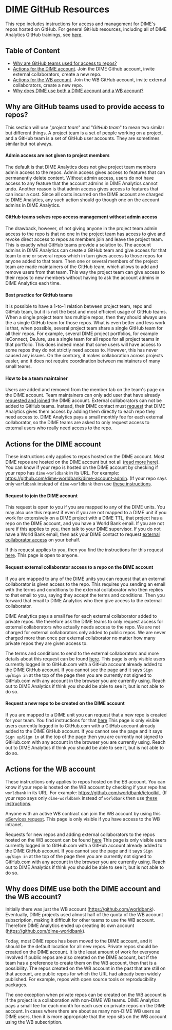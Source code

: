 # DIME GitHub Resources

This repo includes instructions for access and management
for DIME's repos hosted on GitHub.
For general GitHub resources, including all of DIME Analytics GitHub trainings,
see [here](https://osf.io/e54gy/).  

## Table of Content

* [Why are GitHub teams used for access to repos?](#why-does-dime-use-both-a-dime-account-and-a-wb-account)
* [Actions for the DIME account](#actions-for-the-dime-account).
Join the DIME Github account, invite external collaborators, create a new repo.
* [Actions for the WB account](#actions-for-the-dime-account).
Join the WB GitHub account, invite external collaborators, create a new repo.
* [Why does DIME use both a DIME account and a WB account?](#why-does-dime-use-both-the-dime-account-and-the-wb-account)

## Why are GitHub teams used to provide access to repos?

This section will use "_project team_" and "_GitHub team_"
to mean two similar but different things.
A project team is a set of people working on a project,
and a GitHub team is a set of GitHub user accounts.
They are sometimes similar but not always.

#### Admin access are not given to project members

The default is that DIME Analytics does not
give project team members admin access to the repos.
Admin access gives access to features that can permanently delete content.
Without admin access, users do not have access to any feature that
the account admins in DIME Analytics cannot undo.
Another reason is that admin access gives access
to features that can incur a cost.
Since all costs incurred on the DIME account are charged to DIME Analytics,
any such action should go though one on the account admins in DIME Analytics.

#### GitHub teams solves repo access management without admin access

The drawback, however, of not giving anyone in the project team
admin access to the repo is that no one in the project team has access to
give and revoke direct access to repos
as members join and leave the project team.
This is exactly what GitHub teams provide a solution to.
The account admins in DIME Analytics can create a GitHub team and
give access for that team to one or several repos
which in turn gives access to those repos for anyone added to that team.
Then one or several members of the project team
are made maintainers of the GitHub team,
which allows to add and remove users from that team.
This way the project team can give access to their repos to new members
without having to ask the account admins in DIME Analytics each time.

#### Best practice for GitHub teams

It is possible to have a 1-to-1 relation
between project team, repo and GitHub team,
but it is not the best and most efficient usage of GitHub teams.
When a single project team has multiple repos,
then they should always use the a single GitHub team for those repos.
What is even better and less work is that, when possible,
several project team share a single GitHub team for all their repos.
For example, several DIME project portfolios, for example ieConnect, DeJure,
use a single team for all repos for all project teams in that portfolio.
This does indeed mean that some users will have access
to some repos they do not strictly need access to.
However, this has never caused any issues.
On the contrary, it makes collaboration across projects easier,
and it does not require coordination between maintainers of many small teams.

#### How to be a team maintainer

Users are added and removed from the member tab
on the team's page on the DIME account.
Team maintainers can only add user that have already
[requested and joined](#request-to-join-the-dime-account) the DIME account.
External collaborators can not be added to GitHub teams.
Instead, their DIME contact must
[request](#request-external-collaborator-access-to-a-repo-on-the-dime-account)
that DIME Analytics gives them access
by adding them directly to each repo they need access to.
DIME Analytics pays a small monthly fee for each external collaborator,
so the DIME teams are asked to only request access to external users
who really need access to the repo.

## Actions for the DIME account

These instructions only applies to repos hosted on the DIME account.
Most DIME repos are hosted on the DIME account but not all
([read more here](#why-does-dime-use-both-the-dime-account-and-the-wb-account)).
You can know if your repo is hosted on the DIME account by checking
if your repo has `dime-worldbank` in its URL.
For example: https://github.com/dime-worldbank/dime-account-admin.
(If your repo says only `worldbank` instead of `dime-worldbank` then use
[these instructions](#actions-for-the-wb-account).

#### Request to join the DIME account

This request is open to you if you are mapped to any of the DIME units.
You may also use this request if even if you are not mapped to a DIME unit if
you work for extensively on a DIME project with a DIME TTL,
that project has a repo on the DIME account,
and you have a World Bank email.
If you are not sure if this applies to you, then talk to your DIME supervisor.
If you do not have a World Bank email, then ask your DIME contact to request
[external collaborator access](#request-external-collaborator-access-to-a-repo-on-the-dime-account)
on your behalf.

If this request applies to you, then you find the instructions for this request
[here](https://github.com/dime-worldbank/dime-account-admin/blob/main/instructions/request-access-dime-org.md).
This page is open to anyone.

#### Request external collaborator access to a repo on the DIME account

If you are mapped to any of the DIME units you can request that
an external collaborator is given access to the repo.
This requires you sending an email with the terms and conditions
to the external collaborator who then replies to that email to you,
saying they accept the terms and conditions.
Then you forward that email to DIME Analytics who then
give access to the external collaborator.

DIME Analytics pays a small fee for
each external collaborator added to private repos.
We therefore ask the DIME teams to only request access
for external collaborators who actually needs access to the repo.
We are not charged for external collaborators only added to public repos.
We are never charged more than once per external collaborator
no matter how many private repos they are given access to.

The terms and conditions to send to the external collaborators
and more details about this request can be found
[here](https://github.com/dime-worldbank/dime-account-admin-private/blob/main/instructions/add-external-collaborator-dime-org.md).
This page is only visible users currently logged in to GitHub.com
with a GitHub account already added to the DIME GitHub account.
If you cannot see the page and it says `Sign up`/`Sign in` at
the top of the page then you are currently not signed to GitHub.com
with any account in the browser you are currently using.
Reach out to DIME Analytics if think you should be able to see it,
but is not able to do so.

#### Request a new repo to be created on the DIME account

If you are mapped to a DIME unit you can request that
a new repo is created for your team. You find instructions for that
[here](https://github.com/dime-worldbank/dime-account-admin-private/blob/main/instructions/request-new-repo-dime-org.md)
This page is only visible users currently logged in to GitHub.com
with a GitHub account already added to the DIME GitHub account.
If you cannot see the page and it says `Sign up`/`Sign in` at
the top of the page then you are currently not signed to GitHub.com
with any account in the browser you are currently using.
Reach out to DIME Analytics if think you should be able to see it,
but is not able to do so.

## Actions for the WB account

These instructions only applies to repos hosted on the EB account.
You can know if your repo is hosted on the WB account by checking
if your repo has `worldbank` in its URL.
For example: https://github.com/worldbank/ietoolkit.
(If your repo says only `dime-worldbank` instead of `worldbank` then use
[these instructions](#actions-for-the-dime-account).

Anyone with an active WB contract can join the WB account by using this
[eServices request](https://worldbankgroup.service-now.com/wbg?id=wbg_sc_catalog&sys_id=910e1739db1a54903c5960ab13961912).
This page is only visible if you have access to the WB intranet.

Requests for new repos and adding external collaborators to the repos hosted on the WB account can be found [here](https://github.com/dime-worldbank/dime-account-admin-private/blob/main/instructions/wb-github-account.md)
This page is only visible users currently logged in to GitHub.com
with a GitHub account already added to the DIME GitHub account.
If you cannot see the page and it says `Sign up`/`Sign in` at
the top of the page then you are currently not signed to GitHub.com
with any account in the browser you are currently using.
Reach out to DIME Analytics if think you should be able to see it,
but is not able to do so.

## Why does DIME use both the DIME account and the WB account?

Initially there was just the WB account (https://github.com/worldbank).
Eventually, DIME projects used almost half of the quota
of the WB account subscription,
making it difficult for other teams to use the WB account.
Therefore DIME Analytics ended up
creating its own account (https://github.com/dime-worldbank).

Today, most DIME repos has been moved to the DIME account,
and it should be the default location for all new repos.
Private repos should be created on the DIME account.
It is the least amount of work for everyone involved if public repos
are also created on the DIME account,
but if the team has a preference to create them on the WB account,
then that is a possibility.
The repos created on the WB account in the past that are still on that account,
are public repos for which the URL had already been widely published.
For example, repos with open source tools or reproducibility packages.

The one exception when private repos can be created on the WB account
is if the project is a collaboration with non-DIME WB teams.
DIME Analytics pays a small fee for each month for each user
on private repos on the DIME account.
In cases where there are about as many non-DIME WB users as DIME users,
then it is more appropriate that the repo
sits on the WB account using the WB subscription.
